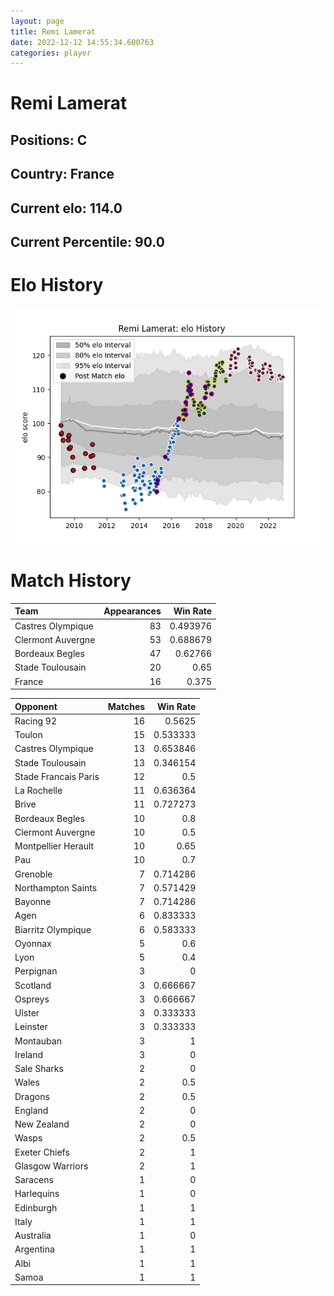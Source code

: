```yaml
---  
layout: page  
title: Remi Lamerat  
date: 2022-12-12 14:55:34.600763  
categories: player  
---
```

# Remi Lamerat

## Positions: C

## Country: France

## Current elo: 114.0

## Current Percentile: 90.0

# Elo History


![elo history](history_RemiLamerat.png)
# Match History


| Team              |   Appearances |   Win Rate |
|:------------------|--------------:|-----------:|
| Castres Olympique |            83 |   0.493976 |
| Clermont Auvergne |            53 |   0.688679 |
| Bordeaux Begles   |            47 |   0.62766  |
| Stade Toulousain  |            20 |   0.65     |
| France            |            16 |   0.375    |

| Opponent             |   Matches |   Win Rate |
|:---------------------|----------:|-----------:|
| Racing 92            |        16 |   0.5625   |
| Toulon               |        15 |   0.533333 |
| Castres Olympique    |        13 |   0.653846 |
| Stade Toulousain     |        13 |   0.346154 |
| Stade Francais Paris |        12 |   0.5      |
| La Rochelle          |        11 |   0.636364 |
| Brive                |        11 |   0.727273 |
| Bordeaux Begles      |        10 |   0.8      |
| Clermont Auvergne    |        10 |   0.5      |
| Montpellier Herault  |        10 |   0.65     |
| Pau                  |        10 |   0.7      |
| Grenoble             |         7 |   0.714286 |
| Northampton Saints   |         7 |   0.571429 |
| Bayonne              |         7 |   0.714286 |
| Agen                 |         6 |   0.833333 |
| Biarritz Olympique   |         6 |   0.583333 |
| Oyonnax              |         5 |   0.6      |
| Lyon                 |         5 |   0.4      |
| Perpignan            |         3 |   0        |
| Scotland             |         3 |   0.666667 |
| Ospreys              |         3 |   0.666667 |
| Ulster               |         3 |   0.333333 |
| Leinster             |         3 |   0.333333 |
| Montauban            |         3 |   1        |
| Ireland              |         3 |   0        |
| Sale Sharks          |         2 |   0        |
| Wales                |         2 |   0.5      |
| Dragons              |         2 |   0.5      |
| England              |         2 |   0        |
| New Zealand          |         2 |   0        |
| Wasps                |         2 |   0.5      |
| Exeter Chiefs        |         2 |   1        |
| Glasgow Warriors     |         2 |   1        |
| Saracens             |         1 |   0        |
| Harlequins           |         1 |   0        |
| Edinburgh            |         1 |   1        |
| Italy                |         1 |   1        |
| Australia            |         1 |   0        |
| Argentina            |         1 |   1        |
| Albi                 |         1 |   1        |
| Samoa                |         1 |   1        |